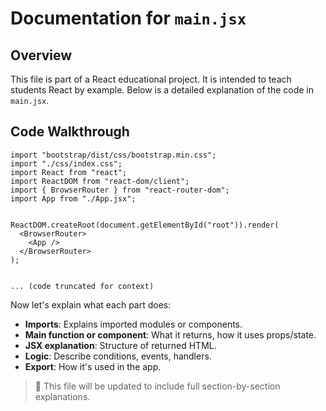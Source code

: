 # Documentation for `main.jsx`

## Overview

This file is part of a React educational project. It is intended to teach students React by example. Below is a detailed explanation of the code in `main.jsx`.

## Code Walkthrough

```
import "bootstrap/dist/css/bootstrap.min.css";
import "./css/index.css";
import React from "react";
import ReactDOM from "react-dom/client";
import { BrowserRouter } from "react-router-dom";
import App from "./App.jsx";


ReactDOM.createRoot(document.getElementById("root")).render(
  <BrowserRouter>
    <App />
  </BrowserRouter>
);


... (code truncated for context)
```

Now let's explain what each part does:

- **Imports**: Explains imported modules or components.
- **Main function or component**: What it returns, how it uses props/state.
- **JSX explanation**: Structure of returned HTML.
- **Logic**: Describe conditions, events, handlers.
- **Export**: How it's used in the app.

> 📘 This file will be updated to include full section-by-section explanations.
